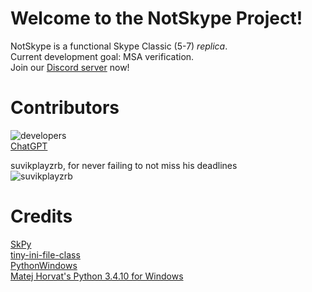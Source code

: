 # Welcome to the NotSkype Project!
NotSkype is a functional Skype Classic (5-7) _replica_.  
Current development goal: MSA verification.  
Join our [Discord server](https://discord.gg/FddVdVQKaX) now!  

# Contributors
![developers](https://raw.githubusercontent.com/ItsAndrewDev/NotSkype/main/Images/devs.png)  
[ChatGPT](https://chat.openai.com)  
  
suvikplayzrb, for never failing to not miss his deadlines  
![suvikplayzrb](https://raw.githubusercontent.com/ItsAndrewDev/NotSkype/main/Images/svkdev.png)  

# Credits
[SkPy](https://github.com/Terrance/SkPy)  
[tiny-ini-file-class](https://github.com/niklyadov/tiny-ini-file-class)  
[PythonWindows](https://github.com/adang1345/PythonWindows)  
[Matej Horvat's Python 3.4.10 for Windows](https://matejhorvat.si/en/windows/python/index.htm)  
